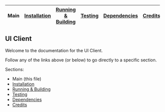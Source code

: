 
| Main | [Installation](installation.md) | [Running &amp; Building](running-building.md) | [Testing](testing.md) | [Dependencies](dependencies.md) | [Credits](credits.md) |
|------|-------|-------|--------|--------|-------|

## UI Client

Welcome to the documentation for the UI Client.

Follow any of the links above (or below) to go directly to a specific section.

Sections:

- Main (this file)
- [Installation](installation.md) 
- [Running &amp; Building](running-building.md) 
- [Testing](testing.md) 
- [Dependencies](dependencies.md) 
- [Credits](credits.md) 

